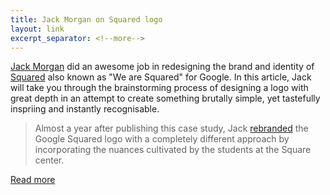 ```yaml
---
title: Jack Morgan on Squared logo
layout: link
excerpt_separator: <!--more-->
---
```


[Jack Morgan](http://jackwmorgan.com) did an awesome job in redesigning the brand and identity of
[Squared](http://www.wearesquared.com/) also known as "We are Squared" for Google. In this article, Jack will take you through the brainstorming process of designing a logo with great depth in an attempt to create something brutally simple, yet tastefully inspriing and instantly recognisable.

<!--more-->

> Almost a year after publishing this case study, Jack [rebranded](http://jackwmorgan.com/rebranding-google-squared/) the Google Squared logo with a completely different approach by incorporating the nuances cultivated by the students at the Square center.

[Read more](http://jackwmorgan.com/squared/)